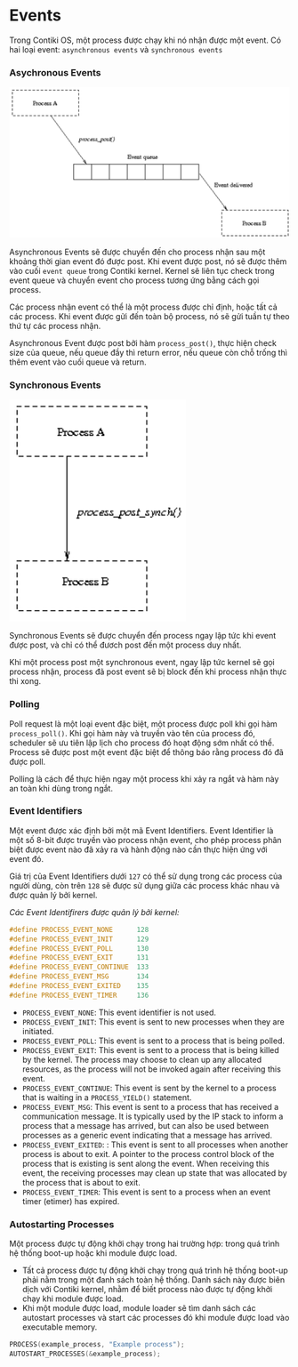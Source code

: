 # Events

Trong Contiki OS, một process được chạy khi nó nhận được một event. Có hai loại event: `asynchronous events` và `synchronous events`

### Asychronous Events

<img src="./image/4-asynchronous_event.png">

Asynchronous Events sẽ được chuyển đến cho process nhận sau một khoảng thời gian event đó được post.
Khi event được post, nó sẽ được thêm vào cuối `event queue` trong Contiki kernel. Kernel sẽ liên tục check trong event queue và chuyển event cho process tương ứng bằng cách gọi process.

Các process nhận event có thể là một process được chỉ định, hoặc tất cả các process. Khi event được gửi đến toàn bộ process, nó sẽ gửi tuần tự theo thứ tự các process nhận.

Asynchronous Event được post bởi hàm `process_post()`, thực hiện check size của queue, nếu queue đầy thì return error, nếu queue còn chỗ trống thì thêm event vào cuối queue và return.

### Synchronous Events

<img src="./image/4-synchronous_event.png">

Synchronous Events sẽ được chuyển đến process ngay lập tức khi event được post, và chỉ có thể đươch post đến một process duy nhất.

Khi một process post một synchronous event, ngay lập tức kernel sẽ gọi process nhận, process đã post event sẽ bị block đến khi process nhận thực thi xong.

### Polling

Poll request là một loại event đặc biệt, một process được poll khi gọi hàm `process_poll()`. Khi gọi hàm này và truyền vào tên của process đó, scheduler sẽ ưu tiên lập lịch cho process đó hoạt động sớm nhất có thể. Process sẽ được post một event đặc biệt để thông báo rằng process đó đã được poll.

Polling là cách để thực hiện ngay một process khi xảy ra ngắt và hàm này an toàn khi dùng trong ngắt.

### Event Identifiers

Một event được xác định bởi một mã Event Identifiers. Event Identifier là một số 8-bit được truyền vào process nhận event, cho phép process phân biệt được event nào đã xảy ra và hành động nào cần thực hiện ứng với event đó.

Giá trị của Event Identifiers dưới `127` có thể sử dụng trong các process của người dùng, còn trên `128` sẽ được sử dụng giữa các process khác nhau và được quản lý bởi kernel.

*Các Event Identifirers được quản lý bởi kernel:*

```C
#define PROCESS_EVENT_NONE      128
#define PROCESS_EVENT_INIT      129
#define PROCESS_EVENT_POLL      130
#define PROCESS_EVENT_EXIT      131
#define PROCESS_EVENT_CONTINUE  133
#define PROCESS_EVENT_MSG       134
#define PROCESS_EVENT_EXITED    135
#define PROCESS_EVENT_TIMER     136
```

- `PROCESS_EVENT_NONE`: This event identifier is not used.
- `PROCESS_EVENT_INIT`: This event is sent to new processes when they are initiated.
- `PROCESS_EVENT_POLL`: This event is sent to a process that is being polled.
- `PROCESS_EVENT_EXIT`: This event is sent to a process that is being killed by the kernel. The process may choose to clean up any allocated resources, as the process will not be invoked again after receiving this event.
- `PROCESS_EVENT_CONTINUE`: This event is sent by the kernel to a process that is waiting in a `PROCESS_YIELD()` statement.
- `PROCESS_EVENT_MSG`:  This event is sent to a process that has received a communication message. It is typically used by the IP stack to inform a process that a message has arrived, but can also be used between processes as a generic event indicating that a message has arrived.
- `PROCESS_EVENT_EXITED`: : This event is sent to all processes when another process is about to exit. A pointer to the process control block of the process that is existing is sent along the event. When receiving this event, the receiving processes may clean up state that was allocated by the process that is about to exit.
- `PROCESS_EVENT_TIMER`: This event is sent to a process when an event timer (etimer) has expired.

### Autostarting Processes

Một process được tự động khởi chạy trong hai trường hợp: trong quá trình hệ thống boot-up hoặc khi module được load.

- Tất cả process được tự động khởi chạy trong quá trình hệ thống boot-up phải nằm trong một đanh sách toàn hệ thống. Danh sách này được biên dịch với Contiki kernel, nhằm để biết process nào được tự động khởi chạy khi module được load.
- Khi một module được load, module loader sẽ tìm danh sách các autostart processes và start các processes đó khi module được load vào executable memory. 

```C
PROCESS(example_process, "Example process");
AUTOSTART_PROCESSES(&example_process);
```